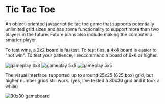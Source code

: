 # Tic Tac Toe

An object-oriented javascript tic tac toe game that supports potentially unlimited grid sizes and has some functionality to support more than two players in the future. Future plans also include making the computer a smarter player.

To test wins, a 2x2 board is fastest. To test ties, a 4x4 board is easier to "not win". To test your patience, I reccommend a board of 6x6 or higher.

![gameplay 3x3](https://i.imgflip.com/26bzrc.gif) ![gameplay 5x5](https://i.imgflip.com/26c2sc.gif) ![gameplay 5x5](https://i.imgflip.com/26c3l1.gif)

The visual interface supported up to around 25x25 (625 box) grid, but higher number grids still work. (yes, I've tested a 30x30 grid and it took a while)

![30x30 gameboard](https://i.imgflip.com/26bybj.jpg)
